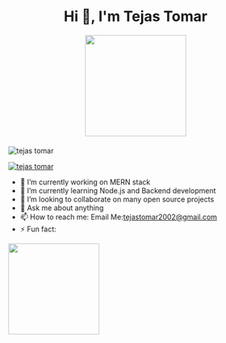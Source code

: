 <h1 align="center"> Hi 👋, I'm Tejas Tomar</h1>
<!-- ![visitors](https://visitor-badge.glitch.me/badge?page_id=${your.username}.${your.repo.id}) -->
<!-- ![visitor badge](https://visitor-badge.glitch.me/badge?page_id=tejastomarbyte.visitor-badge&left_color=red&right_color=green&left_text=HelloVisitors) -->
<!--**tejastomarbyte/tejastomarbyte** is a ✨ _special_ ✨ repository because its `README.md` (this file) appears on your GitHub profile. -->
<!-- ![visitor badge](https://visitor-badge.glitch.me/badge?page_id=jwenjian.visitor-badge&left_color=red&right_color=green&left_text=HelloVisitors) -->

<p align="center" style="margin: 20px;"><img src="https://media0.giphy.com/media/qgQUggAC3Pfv687qPC/giphy.gif" alt="" height="200px"></p>


<p align="left"> <img src="https://komarev.com/ghpvc/?username=tejastomarbyte&label=Profile%20views&color=0e75b6&style=flat" alt="tejas tomar" /> </p>

<p align="left"> <a href="https://github.com/ryo-ma/github-profile-trophy"><img src="https://github-profile-trophy.vercel.app/?username=tejastomarbyte" alt="tejas tomar" /></a> </p>

- 🔭 I’m currently working on MERN stack
- 🌱 I’m currently learning Node.js and Backend development
- 👯 I’m looking to collaborate on many open source projects
- 💬 Ask me about anything
- 📫 How to reach me: Email Me:tejastomar2002@gmail.com
- ⚡ Fun fact: 
<img height="180em" src="https://github-readme-stats.vercel.app/api?username=tejastomarbyte&show_icons=true&hide_border=true&&count_private=true&include_all_commits=true" />
